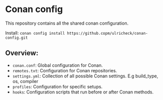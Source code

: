 # Conan config
This repository contains all the shared conan configuration.

Install: `conan config install https://github.copm/ulricheck/conan-config.git`

## Overview:
- `conan.conf`: Global configuration for Conan.
- `remotes.txt`: Configuration for Conan repositories.
- `settings.yml`: Collection of all possible Conan settings. E.g build_type, os, compiler
- `profiles`: Configuration for specific setups.
- `hooks`: Configuration scripts that run before or after Conan methods.
